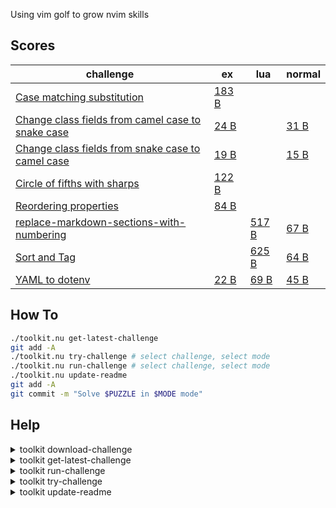 
Using vim golf to grow nvim skills

## Scores

|challenge|ex|lua|normal|
|---|---|---|---|
| [Case matching substitution](https://www.vimgolf.com/challenges/9v006661427f00000000027a) | [183 B](case-matching-substitution/ex-mode.txt) |  |  |
| [Change class fields from camel case to snake case](https://www.vimgolf.com/challenges/9v0067056336000000000514) | [24 B](change-class-fields-from-camel-case-to-snake-case/ex-mode.txt) |  | [31 B](change-class-fields-from-camel-case-to-snake-case/normal-mode.txt) |
| [Change class fields from snake case to camel case](https://www.vimgolf.com/challenges/9v006705493c000000000513) | [19 B](change-class-fields-from-snake-case-to-camel-case/ex-mode.txt) |  | [15 B](change-class-fields-from-snake-case-to-camel-case/normal-mode.txt) |
| [Circle of fifths with sharps]() | [122 B](circle-of-fifths-with-sharps/ex-mode.txt) |  |  |
| [Reordering properties](https://www.vimgolf.com/challenges/9v0067a47b9200000000069f) | [84 B](reordering-properties/ex-mode.txt) |  |  |
| [replace-markdown-sections-with-numbering](https://www.vimgolf.com/challenges/9v00671803aa000000000555) |  | [517 B](replace-markdown-sections-with-numbering/lua-mode.lua) | [67 B](replace-markdown-sections-with-numbering/normal-mode.txt) |
| [Sort and Tag](https://www.vimgolf.com/challenges/9v006763eed900000000067e) |  | [625 B](sort-and-tag/lua-mode.lua) | [64 B](sort-and-tag/normal-mode.txt) |
| [YAML to dotenv](https://www.vimgolf.com/challenges/9v00674f1bfb00000000063d) | [22 B](yaml-to-dotenv/ex-mode.txt) | [69 B](yaml-to-dotenv/lua-mode.lua) | [45 B](yaml-to-dotenv/normal-mode.txt) |

## How To

```sh
./toolkit.nu get-latest-challenge
git add -A
./toolkit.nu try-challenge # select challenge, select mode
./toolkit.nu run-challenge # select challenge, select mode
./toolkit.nu update-readme
git add -A
git commit -m "Solve $PUZZLE in $MODE mode"
```

## Help


<details><summary>toolkit download-challenge</summary>

```
Usage:
  > download-challenge <title> <challenge_id> <description> 

Flags:
  -h, --help: Display the help message for this command

Parameters:
  title <any>
  challenge_id <any>
  description <any>

Input/output types:
  ╭───┬───────┬────────╮
  │ # │ input │ output │
  ├───┼───────┼────────┤
  │ 0 │ any   │ any    │
  ╰───┴───────┴────────╯
```
</details>
    

<details><summary>toolkit get-latest-challenge</summary>

```
Usage:
  > get-latest-challenge 

Flags:
  -h, --help: Display the help message for this command

Input/output types:
  ╭───┬───────┬────────╮
  │ # │ input │ output │
  ├───┼───────┼────────┤
  │ 0 │ any   │ any    │
  ╰───┴───────┴────────╯
```
</details>
    

<details><summary>toolkit run-challenge</summary>

```
Usage:
  > run-challenge {flags} 

Flags:
  --challenge <string> (default: '')
  --mode <string> (default: '')
  -h, --help: Display the help message for this command

Input/output types:
  ╭───┬───────┬────────╮
  │ # │ input │ output │
  ├───┼───────┼────────┤
  │ 0 │ any   │ any    │
  ╰───┴───────┴────────╯
```
</details>
    

<details><summary>toolkit try-challenge</summary>

```
Usage:
  > try-challenge 

Flags:
  -h, --help: Display the help message for this command

Input/output types:
  ╭───┬───────┬────────╮
  │ # │ input │ output │
  ├───┼───────┼────────┤
  │ 0 │ any   │ any    │
  ╰───┴───────┴────────╯
```
</details>
    

<details><summary>toolkit update-readme</summary>

```
Usage:
  > update-readme 

Flags:
  -h, --help: Display the help message for this command

Input/output types:
  ╭───┬───────┬────────╮
  │ # │ input │ output │
  ├───┼───────┼────────┤
  │ 0 │ any   │ any    │
  ╰───┴───────┴────────╯
```
</details>
    

